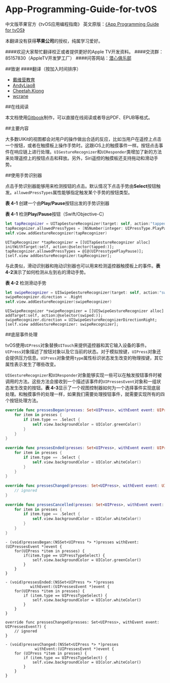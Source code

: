 # App-Programming-Guide-for-tvOS
中文版苹果官方《tvOS应用编程指南》
英文原版：[《App Programming Guide for tvOS》](https://developer.apple.com/library/prerelease/tvos/documentation/General/Conceptual/AppleTV_PG/index.html#//apple_ref/doc/uid/TP40015241-CH12-SW1)

本翻译没有获得**苹果公司**的授权，纯属学习爱好。

####欢迎大家帮忙翻译校正或者提供更好的Apple TV开发资料。
####交流群：85157830（AppleTV开发梦工厂）
####问答网站：[潜心俱乐部](http://divein.club)

##致谢
####翻译（按加入时间排序）
- [戴维营教育](http://v.diveinedu.com)
- [AndyLiao8](https://github.com/AndyLiao8)
- [Cheetah.Kiong](https://github.com/wuqiong)
- [wcrane](https://github.com/wcrane)

##在线阅读

本文档使用[Gitbook](http://diveinedu.gitbooks.io/app-programming-guide-for-tvos/)制作，可以直接在线阅读或者导出PDF、EPUB等格式。


##主要内容

大多数UIKit的视图都会对用户的操作做出合适的反应，比如当用户在遥控上点击一个按钮，或者在触摸板上操作手势时。这跟iOS上的触摸事件一样。按钮点击事件在响应链上进行处理。`UIGestureRecognizer`和`UIResponder`类增加了新的方法来处理遥控上的按钮点击和释放。另外，Siri遥控的触摸板还支持拖动和滑动手势。

##使用手势识别器

点击手势识别器能够用来检测按钮的点击。默认情况下点击手势由**Select**按钮触发。`allowedPressTypes`属性能够指定触发某个手势的按钮类型。

**表 4-1** 创建一个由**Play/Pause**按钮出发的手势识别器

**表 4-1** 检测**Play/Pause**按钮（Swift/Objective-C）

```swift
let tapRecognizer = UITapGestureRecognizer(target: self, action:"tapped:")
tapRecognizer.allowedPressTypes = [NSNumber(integer: UIPressType.PlayPause.rawValue)];
self.view.addGestureRecognizer(tapRecognizer)
```

```objc
UITapRecognizer *tapRecognizer = [[UITapGestureRecognizer alloc] initWithTarget:self, action:@selector(tapped:)];
tapRecognizer.allowedPressTypes = @[@(UIPresstypePlayPause)];
[self.view addGestureRecognizer:tapRecognizer];
```

与此类似，滑动识别器和拖动识别器也可以用来检测遥控器触摸板上的事件。**表 4-2**演示了如何检测从左到右的滑动手势。

**表 4-2** 检测滑动手势

```swift
let swipeRecognizer = UISwipeGestureRecognizer(target: self, action:"swiped:")
swipeRecognizer.direction = .Right
self.view.addGestureRecognizer(swipeRecognizer)
```

```objc
UISwipeRecognizer *swipeRecognizer = [[UISwipeGestureRecognizer alloc] addTarget:self, action:@selector(swiped:)];
swipeRecognizer.direction = UISwipeGestureRecognizerDirectionRight;
[self.view addGestureRecognizer: swipeRecognizer];
```

##底层事件处理

tvOS使用`UIPress`对象替换`UITouch`来提供遥控器和其它输入设备的事件。`UIPress`对象描述了按钮对象以及它当前的状态。对于模拟按键，`UIPress`对象还会提供压力信息。`UIPress`对象使用`type`属性标识状态发生改变的物理按键，其它属性表示发生了哪些改变。

`UIGestureRecognizer`和`UIResponder`对象能够实现一些可以在触发按钮事件时被调用的方法。这些方法会接收到一个描述该事件的`UIPressesEvent`对象和一组状态发生改变的按钮。**表 4-3**显示了一个视图控制器如何为一个选择事件实现底层处理。和触摸事件的处理一样，如果我们需要处理按钮事件，就需要实现所有的四个按钮处理方法。

```swift
override func pressesBegan(presses: Set<UIPress>, withEvent event: UIPressesEvent?) {
    for item in presses {
        if item.type == .Select {
            self.view.backgroundColor = UIColor.greenColor()
        }
    }
}
 
override func pressesEnded(presses: Set<UIPress>, withEvent event: UIPressesEvent?) {
    for item in presses {
        if item.type == .Select {
            self.view.backgroundColor = UIColor.whiteColor()
        }
    }
}
 
override func pressesChanged(presses: Set<UIPress>, withEvent event: UIPressesEvent?) {
    // ignored
}
 
override func pressesCancelled(presses: Set<UIPress>, withEvent event: UIPressesEvent?) {
    for item in presses {
        if item.type == .Select {
            self.view.backgroundColor = UIColor.whiteColor()
        }
    }
}
```

```objc
- (void)pressesBegan:(NSSet<UIPress *> *)presses withEvent:(UIPressesEvent *)event {
    for(UIPress *item in presses) {
        if(item.type == UIPressTypeSelect) {
            self.view.backgroundColor = UIColor.greenColor()
        }
    }
}
 
- (void)pressesEnded:(NSSet<UIPress *> *)presses
           withEvent:(UIPressesEvent *)event {
    for(UIPress *item in presses) {
        if (item.type == UIPressTypeSelect) {
            self.view.backgroundColor = UIColor.whiteColor()
        }
    }
}
 
override func pressesChanged(presses: Set<UIPress>, withEvent event: UIPressesEvent?) {
    // ignored
}
 
- (void)pressesChanged:(NSSet<UIPress *> *)presses
             withEvent:(UIPressesEvent *)event {
    for (UIPress *item in presses) {
        if (item.type == UIPressTypeSelect) {
            self.view.backgroundColor = UIColor.whiteColor()
        }
    }
}
```